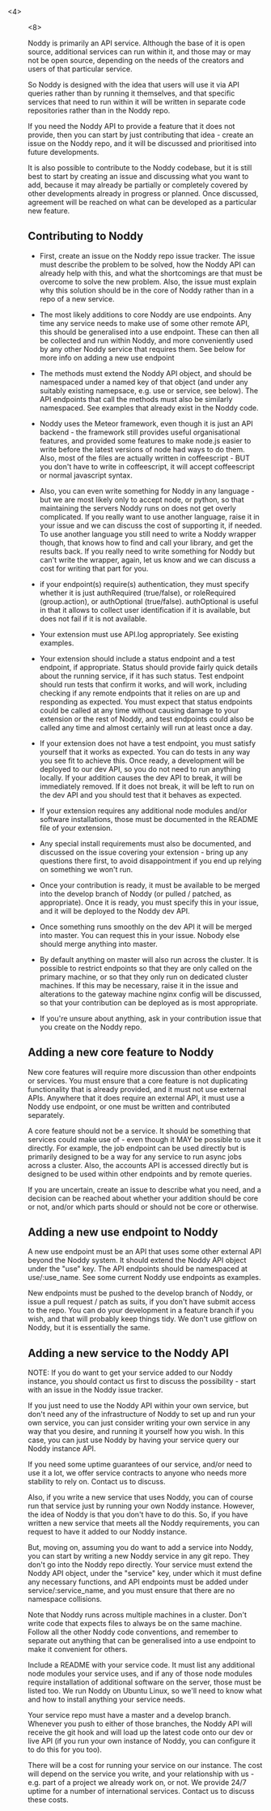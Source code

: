 
<READER>

<4>

<MENU /api>

<8>

Noddy is primarily an API service. Although the base of it is open source, additional 
services can run within it, and those may or may not be open source, depending on the 
needs of the creators and users of that particular service.

So Noddy is designed with the idea that users will use it via API queries rather 
than by running it themselves, and that specific services that need to run within 
it will be written in separate code repositories rather than in the Noddy repo.

If you need the Noddy API to provide a feature that it does not provide, then 
you can start by just contributing that idea - create an issue on the Noddy 
repo, and it will be discussed and prioritised into future developments. 

It is also possible to contribute to the Noddy codebase, but it is still best to 
start by creating an issue and discussing what you want to add, because it may 
already be partially or completely covered by other developments already in progress 
or planned. Once discussed, agreement will be reached on what can be developed as 
a particular new feature.


## Contributing to Noddy

* First, create an issue on the Noddy repo issue tracker. The issue must describe 
  the problem to be solved, how the Noddy API can already help with this, and what 
  the shortcomings are that must be overcome to solve the new problem. Also, 
  the issue must explain why this solution should be in the core of Noddy rather 
  than in a repo of a new service.

* The most likely additions to core Noddy are use endpoints. Any time any service 
  needs to make use of some other remote API, this should be generalised into a 
  use endpoint. These can then all be collected and run within Noddy, and more 
  conveniently used by any other Noddy service that requires them. See below 
  for more info on adding a new use endpoint

* The methods must extend the Noddy API object, and should be namespaced under a 
  named key of that object (and under any suitably existing namepsace, e.g. use 
  or service, see below). The API endpoints that call the methods must also be 
  similarly namespaced. See examples that already exist in the Noddy code.

* Noddy uses the Meteor framework, even though it is just an API backend - the 
  framework still provides useful organisational features, and provided some features 
  to make node.js easier to write before the latest versions of node had ways to do 
  them. Also, most of the files are actually written in coffeescript - BUT you 
  don't have to write in coffeescript, it will accept coffeescript or normal 
  javascript syntax.

* Also, you can even write something for Noddy in any language - but we are most 
  likely only to accept node, or python, so that maintaining the servers Noddy 
  runs on does not get overly complicated. If you really want to use another 
  language, raise it in your issue and we can discuss the cost of supporting it, 
  if needed. To use another language you still need to write a Noddy wrapper though, 
  that knows how to find and call your library, and get the results back. If you 
  really need to write something for Noddy but can't write the wrapper, again, 
  let us know and we can discuss a cost for writing that part for you.

* if your endpoint(s) require(s) authentication, they must specify whether it is 
  just authRequired (true/false), or roleRequired (group.action), or authOptional 
  (true/false). authOptional is useful in that it allows to collect user identification 
  if it is available, but does not fail if it is not available.

* Your extension must use API.log appropriately. See existing examples.

* Your extension should include a status endpoint and a test endpoint, if appropriate. 
  Status should provide fairly quick details about the running service, if it has 
  such status. Test endpoint should run tests that confirm it works, and will work, 
  including checking if any remote endpoints that it relies on are up and responding 
  as expected. You must expect that status endpoints could be called at any time 
  without causing damage to your extension or the rest of Noddy, and test endpoints 
  could also be called any time and almost certainly will run at least once a day.

* If your extension does not have a test endpoint, you must satisfy yourself that 
  it works as expected. You can do tests in any way you see fit to achieve this. 
  Once ready, a development will be deployed to our dev API, so you do not need 
  to run anything locally. If your addition causes the dev API to break, it will 
  be immediately removed. If it does not break, it will be left to run on the dev 
  API and you should test that it behaves as expected.

* If your extension requires any additional node modules and/or software installations, 
  those must be documented in the README file of your extension.

* Any special install requirements must also be documented, and discussed on the 
  issue covering your extension - bring up any questions there first, to avoid 
  disappointment if you end up relying on something we won't run.

* Once your contribution is ready, it must be available to be merged into the develop 
  branch of Noddy (or pulled / patched, as appropriate). Once it is ready, you must 
  specify this in your issue, and it will be deployed to the Noddy dev API.

* Once something runs smoothly on the dev API it will be merged into master. You 
  can request this in your issue. Nobody else should merge anything into master.

* By default anything on master will also run across the cluster. It is possible 
  to restrict endpoints so that they are only called on the primary machine, or 
  so that they only run on dedicated cluster machines. If this may be necessary, 
  raise it in the issue and alterations to the gateway machine nginx config will 
  be discussed, so that your contribution can be deployed as is most appropriate.

* If you're unsure about anything, ask in your contribution issue that you create 
  on the Noddy repo.


## Adding a new core feature to Noddy

New core features will require more discussion than other endpoints or services. 
You must ensure that a core feature is not duplicating functionality that is 
already provided, and it must not use external APIs. Anywhere that it does 
require an external API, it must use a Noddy use endpoint, or one must be written 
and contributed separately.

A core feature should not be a service. It should be something that services could 
make use of - even though it MAY be possible to use it directly. For example, 
the job endpoint can be used directly but is primarily designed to be a way for 
any service to run async jobs across a cluster. Also, the accounts API is accessed 
directly but is designed to be used within other endpoints and by remote queries. 

If you are uncertain, create an issue to describe what you need, and a decision 
can be reached about whether your addition should be core or not, and/or which 
parts should or should not be core or otherwise.


## Adding a new use endpoint to Noddy

A new use endpoint must be an API that uses some other external API beyond the 
Noddy system. It should extend the Noddy API object under the "use" key. The API 
endpoints should be namespaced at use/:use_name. See some current Noddy use 
endpoints as examples. 

New endpoints must be pushed to the develop branch of Noddy, or issue a pull 
request / patch as suits, if you don't have submit access to the repo. You can 
do your development in a feature branch if you wish, and that will probably 
keep things tidy. We don't use gitflow on Noddy, but it is essentially the same.


## Adding a new service to the Noddy API

NOTE: If you do want to get your service added to our Noddy instance, you should 
contact us first to discuss the possibility - start with an issue in the Noddy 
issue tracker.

If you just need to use the Noddy API within your own service, but don't need any of the 
infrastructure of Noddy to set up and run your own service, you can just consider 
writing your own service in any way that you desire, and running it yourself how 
you wish. In this case, you can just use Noddy by having your service query our 
Noddy instance API.

If you need some uptime guarantees of our service, and/or need to use it a lot, 
we offer service contracts to anyone who needs more stability to rely on. Contact 
us to discuss.

Also, if you write a new service that uses Noddy, you can of course run that service 
just by running your own Noddy instance. However, the idea of Noddy is that you 
don't have to do this. So, if you have written a new service that meets all the 
Noddy requirements, you can request to have it added to our Noddy instance.

But, moving on, assuming you do want to add a service into Noddy, you can start 
by writing a new Noddy service in any git repo. They don't go into the Noddy 
repo directly. Your service must extend the Noddy API 
object, under the "service" key, under which it must define any necessary functions, 
and API endpoints must be added under service/:service_name, and you must 
ensure that there are no namespace collisions.

Note that Noddy runs across multiple machines in a cluster. Don't write code that 
expects files to always be on the same machine. Follow all the other Noddy code 
conventions, and remember to separate out anything that can be generalised into 
a use endpoint to make it convenient for others.

Include a README with your service code. It must list any additional node modules 
your service uses, and if any of those node modules require installation of additional 
software on the server, those must be listed too. We run Noddy on Ubuntu Linux, 
so we'll need to know what and how to install anything your service needs.

Your service repo must have a master and a develop branch. Whenever you push to 
either of those branches, the Noddy API will receive the git hook and will load 
up the latest code onto our dev or live API (if you run your own instance of Noddy, 
you can configure it to do this for you too).

There will be a cost for running your service on our instance. The cost will depend 
on the service you write, and your relationship with us - e.g. part of a project 
we already work on, or not. We provide 24/7 uptime for a number of international 
services. Contact us to discuss these costs.


